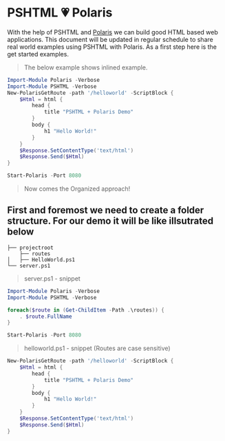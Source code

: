 # PSHTML 💗  Polaris

With the help of PSHTML and [Polaris](https://github.com/PowerShell/Polaris) we can build good HTML based web applications. This document will be updated in regular schedule to share real world examples using PSHTML with Polaris. As a first step here is the get started examples.

> The below example shows inlined example. 

```PowerShell
Import-Module Polaris -Verbose 
Import-Module PSHTML -Verbose
New-PolarisGetRoute -path '/helloworld' -ScriptBlock {
    $Html = html {
        head {
            title "PSHTML + Polaris Demo"
        }
        body {
            h1 "Hello World!"
        }
    }
    $Response.SetContentType('text/html')
    $Response.Send($Html)
}

Start-Polaris -Port 8080
```

> Now comes the Organized approach!

## First and foremost we need to create a folder structure. For our demo it will be like illsutrated below 

```
├── projectroot
    ├── routes
│   ├── HelloWorld.ps1
└── server.ps1
```
> server.ps1 - snippet 

```PowerShell
Import-Module Polaris -Verbose 
Import-Module PSHTML -Verbose

foreach($route in (Get-ChildItem -Path .\routes)) {
    . $route.FullName
}

Start-Polaris -Port 8080
```

> helloworld.ps1 - snippet (Routes are case sensitive)

```PowerShell
New-PolarisGetRoute -path '/helloworld' -ScriptBlock {
    $Html = html {
        head {
            title "PSHTML + Polaris Demo"
        }
        body {
            h1 "Hello World!"
        }
    }
    $Response.SetContentType('text/html')
    $Response.Send($Html)
}
```